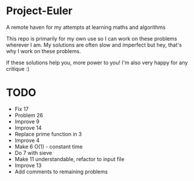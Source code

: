 # Project-Euler
A remote haven for my attempts at learning maths and algorithms

This repo is primarily for my own use so I can work on these problems wherever I am.
My solutions are often slow and imperfect but hey, that's why I work on these problems.

If these solutions help you, more power to you! I'm also very happy for any critique :)

# TODO
* Fix 17
* Problem 26
* Improve 9
* Improve 14
* Replace prime function in 3
* Improve 4
* Make 6 O(1) - constant time
* Do 7 with sieve
* Make 11 understandable, refactor to input file
* Improve 13
* Add comments to remaining problems
